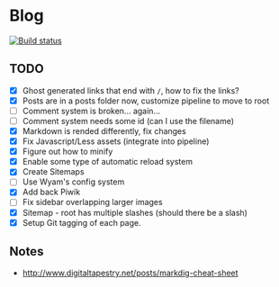 # Blog

[![Build status](https://img.shields.io/appveyor/ci/Silvenga/silvenga-com.svg?maxAge=2592000&style=flat-square)](https://ci.appveyor.com/project/Silvenga/silvenga-com)

## TODO

- [X] Ghost generated links that end with `/`, how to fix the links?
- [X] Posts are in a posts folder now, customize pipeline to move to root
- [ ] Comment system is broken... again...
- [ ] Comment system needs some id (can I use the filename)
- [X] Markdown is rended differently, fix changes
- [X] Fix Javascript/Less assets (integrate into pipeline)
- [X] Figure out how to minify
- [X] Enable some type of automatic reload system
- [X] Create Sitemaps
- [ ] Use Wyam's config system
- [X] Add back Piwik
- [ ] Fix sidebar overlapping larger images
- [X] Sitemap - root has multiple slashes (should there be a slash)
- [X] Setup Git tagging of each page.

## Notes

- http://www.digitaltapestry.net/posts/markdig-cheat-sheet
